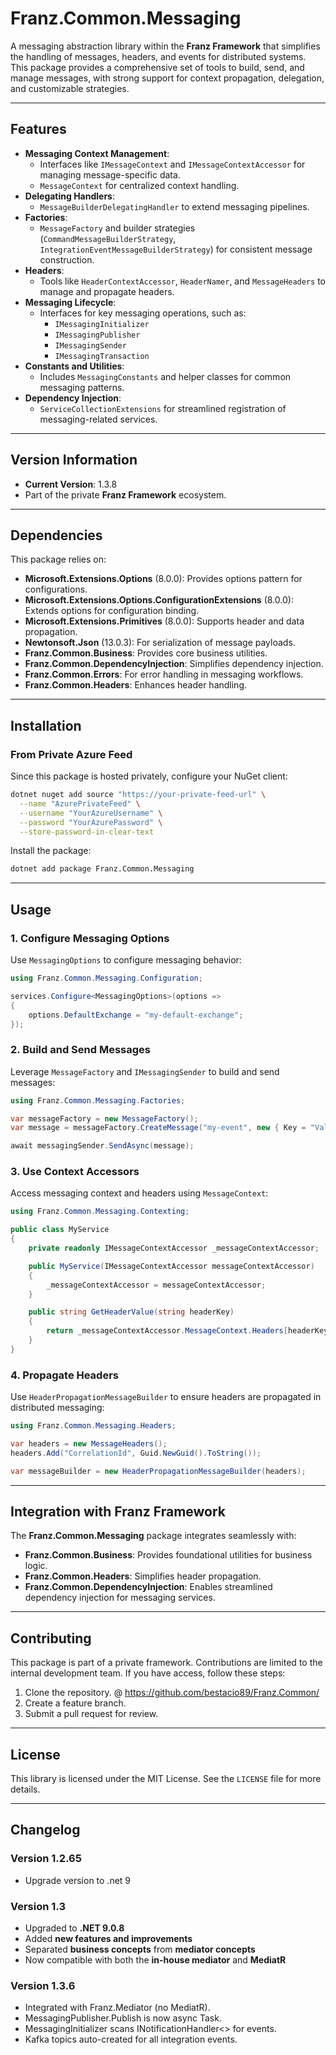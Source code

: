 ﻿# **Franz.Common.Messaging**

A messaging abstraction library within the **Franz Framework** that simplifies the handling of messages, headers, and events for distributed systems. This package provides a comprehensive set of tools to build, send, and manage messages, with strong support for context propagation, delegation, and customizable strategies.

---

## **Features**

- **Messaging Context Management**:
  - Interfaces like `IMessageContext` and `IMessageContextAccessor` for managing message-specific data.
  - `MessageContext` for centralized context handling.
- **Delegating Handlers**:
  - `MessageBuilderDelegatingHandler` to extend messaging pipelines.
- **Factories**:
  - `MessageFactory` and builder strategies (`CommandMessageBuilderStrategy`, `IntegrationEventMessageBuilderStrategy`) for consistent message construction.
- **Headers**:
  - Tools like `HeaderContextAccessor`, `HeaderNamer`, and `MessageHeaders` to manage and propagate headers.
- **Messaging Lifecycle**:
  - Interfaces for key messaging operations, such as:
    - `IMessagingInitializer`
    - `IMessagingPublisher`
    - `IMessagingSender`
    - `IMessagingTransaction`
- **Constants and Utilities**:
  - Includes `MessagingConstants` and helper classes for common messaging patterns.
- **Dependency Injection**:
  - `ServiceCollectionExtensions` for streamlined registration of messaging-related services.

---

## **Version Information**

- **Current Version**:  1.3.8
- Part of the private **Franz Framework** ecosystem.

---

## **Dependencies**

This package relies on:
- **Microsoft.Extensions.Options** (8.0.0): Provides options pattern for configurations.
- **Microsoft.Extensions.Options.ConfigurationExtensions** (8.0.0): Extends options for configuration binding.
- **Microsoft.Extensions.Primitives** (8.0.0): Supports header and data propagation.
- **Newtonsoft.Json** (13.0.3): For serialization of message payloads.
- **Franz.Common.Business**: Provides core business utilities.
- **Franz.Common.DependencyInjection**: Simplifies dependency injection.
- **Franz.Common.Errors**: For error handling in messaging workflows.
- **Franz.Common.Headers**: Enhances header handling.

---

## **Installation**

### **From Private Azure Feed**
Since this package is hosted privately, configure your NuGet client:

```bash
dotnet nuget add source "https://your-private-feed-url" \
  --name "AzurePrivateFeed" \
  --username "YourAzureUsername" \
  --password "YourAzurePassword" \
  --store-password-in-clear-text
```

Install the package:

```bash
dotnet add package Franz.Common.Messaging  
```

---

## **Usage**

### **1. Configure Messaging Options**

Use `MessagingOptions` to configure messaging behavior:

```csharp
using Franz.Common.Messaging.Configuration;

services.Configure<MessagingOptions>(options =>
{
    options.DefaultExchange = "my-default-exchange";
});
```

### **2. Build and Send Messages**

Leverage `MessageFactory` and `IMessagingSender` to build and send messages:

```csharp
using Franz.Common.Messaging.Factories;

var messageFactory = new MessageFactory();
var message = messageFactory.CreateMessage("my-event", new { Key = "Value" });

await messagingSender.SendAsync(message);
```

### **3. Use Context Accessors**

Access messaging context and headers using `MessageContext`:

```csharp
using Franz.Common.Messaging.Contexting;

public class MyService
{
    private readonly IMessageContextAccessor _messageContextAccessor;

    public MyService(IMessageContextAccessor messageContextAccessor)
    {
        _messageContextAccessor = messageContextAccessor;
    }

    public string GetHeaderValue(string headerKey)
    {
        return _messageContextAccessor.MessageContext.Headers[headerKey];
    }
}
```

### **4. Propagate Headers**

Use `HeaderPropagationMessageBuilder` to ensure headers are propagated in distributed messaging:

```csharp
using Franz.Common.Messaging.Headers;

var headers = new MessageHeaders();
headers.Add("CorrelationId", Guid.NewGuid().ToString());

var messageBuilder = new HeaderPropagationMessageBuilder(headers);
```

---

## **Integration with Franz Framework**

The **Franz.Common.Messaging** package integrates seamlessly with:
- **Franz.Common.Business**: Provides foundational utilities for business logic.
- **Franz.Common.Headers**: Simplifies header propagation.
- **Franz.Common.DependencyInjection**: Enables streamlined dependency injection for messaging services.

---

## **Contributing**

This package is part of a private framework. Contributions are limited to the internal development team. If you have access, follow these steps:
1. Clone the repository. @ https://github.com/bestacio89/Franz.Common/
2. Create a feature branch.
3. Submit a pull request for review.

---

## **License**

This library is licensed under the MIT License. See the `LICENSE` file for more details.

---

## **Changelog**

### Version 1.2.65
- Upgrade version to .net 9


### Version 1.3
- Upgraded to **.NET 9.0.8**
- Added **new features and improvements**
- Separated **business concepts** from **mediator concepts**
- Now compatible with both the **in-house mediator** and **MediatR**

### Version 1.3.6
- Integrated with Franz.Mediator (no MediatR).
- MessagingPublisher.Publish is now async Task.
- MessagingInitializer scans INotificationHandler<> for events.
- Kafka topics auto-created for all integration events.
